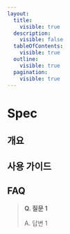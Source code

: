 ```yaml
---
layout:
  title:
    visible: true
  description:
    visible: false
  tableOfContents:
    visible: true
  outline:
    visible: true
  pagination:
    visible: true
---
```


# Spec

## 개요

## 사용 가이드

## FAQ

> **Q. 질문 1**
>
> A. 답변 1
